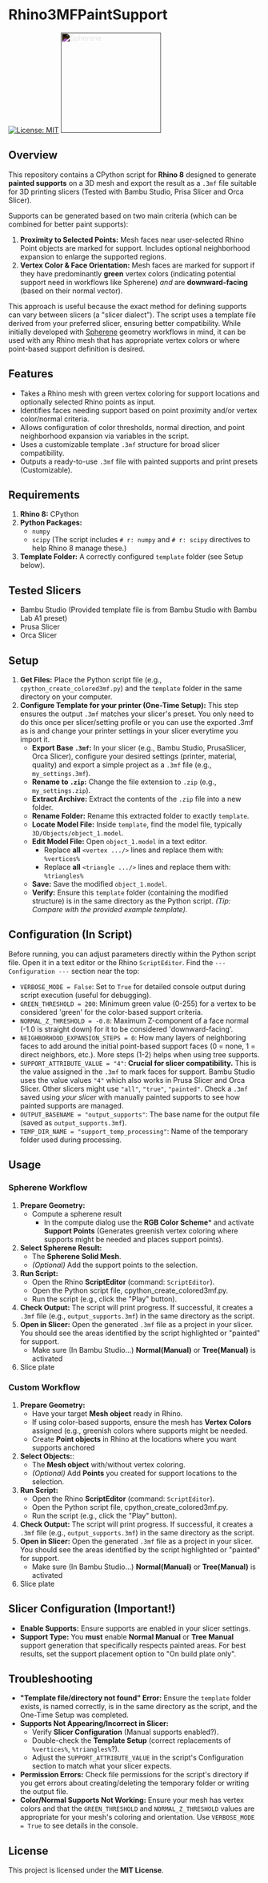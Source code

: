 
# Rhino3MFPaintSupport

[![License: MIT](https://img.shields.io/badge/License-MIT-yellow.svg)](https://opensource.org/licenses/MIT)
<a href="https://www.spherene.ch">
  <img src="https://spherene.ch/wp-content/uploads/2022/06/Spherene-logo-black.svg" alt="Spherene" width="200" style="filter: invert(1);" />
</a>

## Overview

This repository contains a CPython script for **Rhino 8** designed to generate **painted supports** on a 3D mesh and export the result as a `.3mf` file suitable for 3D printing slicers (Tested with Bambu Studio, Prisa Slicer and Orca Slicer).

Supports can be generated based on two main criteria (which can be combined for better paint supports):

1. **Proximity to Selected Points:** Mesh faces near user-selected Rhino Point objects are marked for support. Includes optional neighborhood expansion to enlarge the supported regions.
2. **Vertex Color & Face Orientation:** Mesh faces are marked for support if they have predominantly **green** vertex colors (indicating potential support need in workflows like Spherene) *and* are **downward-facing** (based on their normal vector).

This approach is useful because the exact method for defining supports can vary between slicers (a "slicer dialect"). The script uses a template file derived from your preferred slicer, ensuring better compatibility. While initially developed with [Spherene](https://www.spherene.ch) geometry workflows in mind, it can be used with any Rhino mesh that has appropriate vertex colors or where point-based support definition is desired.

## Features

* Takes a Rhino mesh with green vertex coloring for support locations and optionally selected Rhino points as input.
* Identifies faces needing support based on point proximity and/or vertex color/normal criteria.
* Allows configuration of color thresholds, normal direction, and point neighborhood expansion via variables in the script.
* Uses a customizable template `.3mf` structure for broad slicer compatibility.
* Outputs a ready-to-use `.3mf` file with painted supports and print presets (Customizable).

## Requirements

1. **Rhino 8:** CPython
2. **Python Packages:**
    * `numpy`
    * `scipy`
    (The script includes `# r: numpy` and `# r: scipy` directives to help Rhino 8 manage these.)
3. **Template Folder:** A correctly configured `template` folder (see Setup below).

## Tested Slicers
- Bambu Studio (Provided template file is from Bambu Studio with Bambu Lab A1 preset)
- Prusa Slicer
- Orca Slicer

## Setup

1. **Get Files:** Place the Python script file (e.g., `cpython_create_colored3mf.py`) and the `template` folder in the same directory on your computer.
2. **Configure Template for your printer (One-Time Setup):** This step ensures the output `.3mf` matches your slicer's preset. You only need to do this once per slicer/setting profile or you can use the exported .3mf as is and change your printer settings in your slicer everytime you import it.
    * **Export Base `.3mf`:** In your slicer (e.g., Bambu Studio, PrusaSlicer, Orca Slicer), configure your desired settings (printer, material, quality) and export a simple project as a `.3mf` file (e.g., `my_settings.3mf`).
    * **Rename to `.zip`:** Change the file extension to `.zip` (e.g., `my_settings.zip`).
    * **Extract Archive:** Extract the contents of the `.zip` file into a new folder.
    * **Rename Folder:** Rename this extracted folder to exactly `template`.
    * **Locate Model File:** Inside `template`, find the model file, typically `3D/Objects/object_1.model`.
    * **Edit Model File:** Open `object_1.model` in a text editor.
        * Replace **all** `<vertex .../>` lines and replace them with: `%vertices%`
        * Replace **all** `<triangle .../>` lines and replace them with: `%triangles%`
    * **Save:** Save the modified `object_1.model`.
    * **Verify:** Ensure this `template` folder (containing the modified structure) is in the same directory as the Python script. *(Tip: Compare with the provided example template).*

## Configuration (In Script)

Before running, you can adjust parameters directly within the Python script file. Open it in a text editor or the Rhino `ScriptEditor`. Find the `--- Configuration ---` section near the top:

* `VERBOSE_MODE = False`: Set to `True` for detailed console output during script execution (useful for debugging).
* `GREEN_THRESHOLD = 200`: Minimum green value (0-255) for a vertex to be considered 'green' for the color-based support criteria.
* `NORMAL_Z_THRESHOLD = -0.8`: Maximum Z-component of a face normal (-1.0 is straight down) for it to be considered 'downward-facing'.
* `NEIGHBORHOOD_EXPANSION_STEPS = 0`: How many layers of neighboring faces to add around the initial point-based support faces (0 = none, 1 = direct neighbors, etc.). More steps (1-2) helps when using tree supports.
* `SUPPORT_ATTRIBUTE_VALUE = "4"`: **Crucial for slicer compatibility.** This is the value assigned in the `.3mf` to mark faces for support. Bambu Studio uses the value values `"4"` which also works in Prusa Slicer and Orca Slicer. Other slicers might use `"all"`, `"true"`, `"painted"`. Check a `.3mf` saved using  *your slicer* with manually painted supports to see how painted supports are managed.
* `OUTPUT_BASENAME = "output_supports"`: The base name for the output file (saved as `output_supports.3mf`).
* `TEMP_DIR_NAME = "support_temp_processing"`: Name of the temporary folder used during processing.

## Usage

### Spherene Workflow

1. **Prepare Geometry:**
    * Compute a spherene result
        * In the compute dialog use the **RGB Color Scheme*** and activate **Support Points** (Generates greenish vertex coloring where supports might be needed and places support points).
2. **Select Spherene Result:**
    * The **Spherene Solid Mesh**.
    * *(Optional)* Add the support points to the selection.
3. **Run Script:**
    * Open the Rhino **ScriptEditor** (command: `ScriptEditor`).
    * Open the Python script file, cpython_create_colored3mf.py.
    * Run the script (e.g., click the "Play" button).
4. **Check Output:** The script will print progress. If successful, it creates a `.3mf` file (e.g., `output_supports.3mf`) in the same directory as the script.
5. **Open in Slicer:** Open the generated `.3mf` file as a project in your slicer. You should see the areas identified by the script highlighted or "painted" for support.
    - Make sure (In Bambu Studio...) **Normal(Manual)** or **Tree(Manual)** is activated
6. Slice plate
### Custom Workflow

1. **Prepare Geometry:**
    * Have your target **Mesh object** ready in Rhino.
    * If using color-based supports, ensure the mesh has **Vertex Colors** assigned (e.g., greenish colors where supports might be needed. 
    * Create **Point objects** in Rhino at the locations where you want supports anchored 
2.  **Select Objects:**:
    *   The **Mesh object** with/without vertex coloring.
    *   *(Optional)* Add **Points** you created for support locations to the selection.
3. **Run Script:**
    * Open the Rhino **ScriptEditor** (command: `ScriptEditor`).
    * Open the Python script file, cpython_create_colored3mf.py.
    * Run the script (e.g., click the "Play" button).
4. **Check Output:** The script will print progress. If successful, it creates a `.3mf` file (e.g., `output_supports.3mf`) in the same directory as the script.
5. **Open in Slicer:** Open the generated `.3mf` file as a project in your slicer. You should see the areas identified by the script highlighted or "painted" for support.
    - Make sure (In Bambu Studio...) **Normal(Manual)** or **Tree(Manual)** is activated
6. Slice plate

## Slicer Configuration (Important!)

* **Enable Supports:** Ensure supports are enabled in your slicer settings.
* **Support Type:** You **must** enable **Normal Manual** or **Tree Manual** support generation that specifically respects painted areas. For best results, set the support placement option to "On build plate only".

## Troubleshooting

* **"Template file/directory not found" Error:** Ensure the `template` folder exists, is named correctly, is in the same directory as the script, and the One-Time Setup was completed.
* **Supports Not Appearing/Incorrect in Slicer:**
    * Verify **Slicer Configuration** (Manual supports enabled?).
    * Double-check the **Template Setup** (correct replacements of `%vertices%`, `%triangles%`?).
    * Adjust the `SUPPORT_ATTRIBUTE_VALUE` in the script's Configuration section to match what your slicer expects.
* **Permission Errors:** Check file permissions for the script's directory if you get errors about creating/deleting the temporary folder or writing the output file.
* **Color/Normal Supports Not Working:** Ensure your mesh has vertex colors and that the `GREEN_THRESHOLD` and `NORMAL_Z_THRESHOLD` values are appropriate for your mesh's coloring and orientation. Use `VERBOSE_MODE = True` to see details in the console.

## License

This project is licensed under the **MIT License**.
